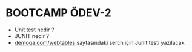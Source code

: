 # BOOTCAMP ÖDEV-2

- Unit test nedir ?
- JUNIT nedir ?
- [demoqa.com/webtables](https://demoqa.com/webtables) sayfasındaki serch için Junit testi yazılacak.